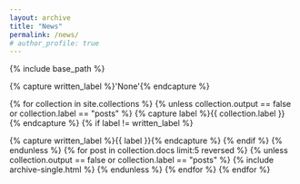 ```yaml
---
layout: archive
title: "News"
permalink: /news/
# author_profile: true
---
```


{% include base_path %}


{% capture written_label %}'None'{% endcapture %}

{% for collection in site.collections %}
{% unless collection.output == false or collection.label == "posts" %}
  {% capture label %}{{ collection.label }}{% endcapture %}
  {% if label != written_label %}
  <!-- <h1>{{ label }}</h1> -->
  {% capture written_label %}{{ label }}{% endcapture %}
  {% endif %}
{% endunless %}
{% for post in collection.docs limit:5 reversed %}
  {% unless collection.output == false or collection.label == "posts" %}
  {% include archive-single.html %}
  {% endunless %}
{% endfor %}
{% endfor %}
